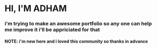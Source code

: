 <h1>HI, I'M ADHAM</h1>
<h3>i'm trying to make an awesome portfolio so any one can help me improve it i'll be appriciated for that</h3>
<h4>NOTE: i'm new here and i loved this community so thanks in advance</h4>
